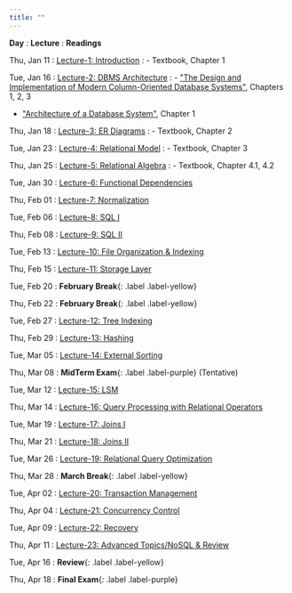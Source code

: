 ```yaml
---
title: ""
---
```


**Day**
: **Lecture**
    : **Readings**

Thu, Jan 11
: [Lecture-1: Introduction](#)
    : - Textbook, Chapter 1

Tue, Jan 16
: [Lecture-2: DBMS Architecture](#)
    : - ["The Design and Implementation of Modern Column-Oriented Database Systems"](https://stratos.seas.harvard.edu/files/stratos/files/columnstoresfntdbs.pdf), Chapters 1, 2, 3
- ["Architecture of a Database System"](https://dsf.berkeley.edu/papers/fntdb07-architecture.pdf), Chapter 1

Thu, Jan 18
: [Lecture-3: ER Diagrams](#)
    : - Textbook, Chapter 2

Tue, Jan 23
: [Lecture-4: Relational Model](#)
    : - Textbook, Chapter 3

Thu, Jan 25
: [Lecture-5: Relational Algebra](#)
    : - Textbook, Chapter 4.1, 4.2

Tue, Jan 30
: [Lecture-6: Functional Dependencies](#)

Thu, Feb 01
: [Lecture-7: Normalization](#)

Tue, Feb 06
: [Lecture-8: SQL I](#)

Thu, Feb 08
: [Lecture-9: SQL II](#)

Tue, Feb 13
: [Lecture-10: File Organization & Indexing](#)

Thu, Feb 15
: [Lecture-11: Storage Layer](#)

Tue, Feb 20
: **February Break**{: .label .label-yellow}

Thu, Feb 22
: **February Break**{: .label .label-yellow}

Tue, Feb 27
: [Lecture-12: Tree Indexing](#)

Thu, Feb 29
: [Lecture-13: Hashing](#)

Tue, Mar 05
: [Lecture-14: External Sorting](#)

Thu, Mar 08
: **MidTerm Exam**{: .label .label-purple} (Tentative)

Tue, Mar 12
: [Lecture-15: LSM](#)

Thu, Mar 14
: [Lecture-16: Query Processing with Relational Operators](#)

Tue, Mar 19
: [Lecture-17: Joins I](#)

Thu, Mar 21
: [Lecture-18: Joins II](#)

Tue, Mar 26
: [Lecture-19: Relational Query Optimization](#)

Thu, Mar 28
: **March Break**{: .label .label-yellow}

Tue, Apr 02
: [Lecture-20: Transaction Management](#)

Thu, Apr 04
: [Lecture-21: Concurrency Control](#)

Tue, Apr 09
: [Lecture-22: Recovery](#)

Thu, Apr 11
: [Lecture-23: Advanced Topics/NoSQL & Review](#)

Tue, Apr 16
: **Review**{: .label .label-yellow}

Thu, Apr 18
: **Final Exam**{: .label .label-purple}